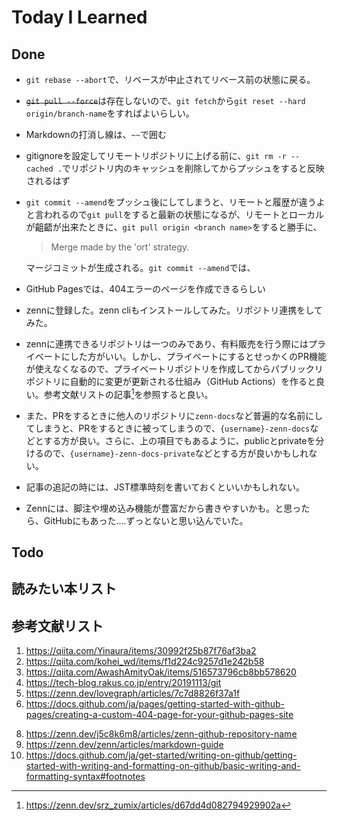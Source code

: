 # Today I Learned

## Done
- `git rebase --abort`で、リベースが中止されてリベース前の状態に戻る。
- ~~`git pull --force`~~は存在しないので、`git fetch`から`git reset --hard origin/branch-name`をすればよいらしい。
- Markdownの打消し線は、`~~`で囲む
- gitignoreを設定してリモートリポジトリに上げる前に、`git rm -r --cached .`でリポジトリ内のキャッシュを削除してからプッシュをすると反映されるはず
- `git commit --amend`をプッシュ後にしてしまうと、リモートと履歴が違うよと言われるので`git pull`をすると最新の状態になるが、リモートとローカルが齟齬が出来たときに、`git pull origin <branch name>`をすると勝手に、
  > Merge made by the 'ort' strategy.
 
    マージコミットが生成される。`git commit --amend`では、
- GitHub Pagesでは、404エラーのページを作成できるらしい
- zennに登録した。zenn cliもインストールしてみた。リポジトリ連携をしてみた。
- zennに連携できるリポジトリは一つのみであり、有料販売を行う際にはプライベートにした方がいい。しかし、プライベートにするとせっかくのPR機能が使えなくなるので、プライベートリポジトリを作成してからパブリックリポジトリに自動的に変更が更新される仕組み（GitHub Actions）を作ると良い。参考文献リストの記事[^1]を参照すると良い。
- また、PRをするときに他人のリポジトリに`zenn-docs`など普遍的な名前にしてしまうと、PRをするときに被ってしまうので、`{username}-zenn-docs`などとする方が良い。さらに、上の項目でもあるように、publicとprivateを分けるので、`{username}-zenn-docs-private`などとする方が良いかもしれない。
- 記事の追記の時には、JST標準時刻を書いておくといいかもしれない。
- Zennには、脚注や埋め込み機能が豊富だから書きやすいかも。と思ったら、GitHubにもあった....ずっとないと思い込んでいた。

## Todo

## 読みたい本リスト

## 参考文献リスト
1. https://qiita.com/Yinaura/items/30992f25b87f76af3ba2
2. https://qiita.com/kohei_wd/items/f1d224c9257d1e242b58
3. https://qiita.com/AwashAmityOak/items/516573796cb8bb578620
4. https://tech-blog.rakus.co.jp/entry/20191113/git
5. https://zenn.dev/lovegraph/articles/7c7d8826f37a1f
6. https://docs.github.com/ja/pages/getting-started-with-github-pages/creating-a-custom-404-page-for-your-github-pages-site
[^1]: https://zenn.dev/srz_zumix/articles/d67dd4d082794929902a
8. https://zenn.dev/j5c8k6m8/articles/zenn-github-repository-name
9. https://zenn.dev/zenn/articles/markdown-guide
10. https://docs.github.com/ja/get-started/writing-on-github/getting-started-with-writing-and-formatting-on-github/basic-writing-and-formatting-syntax#footnotes
